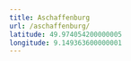 ```yaml
---
title: Aschaffenburg
url: /aschaffenburg/
latitude: 49.974054200000005
longitude: 9.149363600000001
---
```

